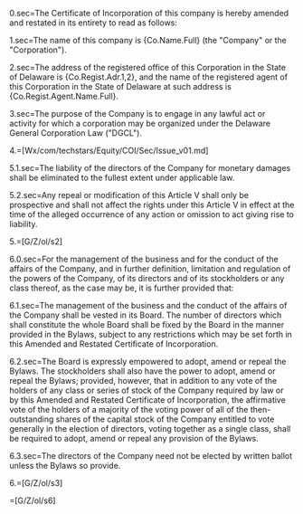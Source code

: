 0.sec=The Certificate of Incorporation of this company is hereby amended and restated in its entirety to read as follows:

1.sec=The name of this company is {Co.Name.Full} (the "Company" or the "Corporation").

2.sec=The address of the registered office of this Corporation in the State of Delaware is {Co.Regist.Adr.1,2}, and the name of the registered agent of this Corporation in the State of Delaware at such address is {Co.Regist.Agent.Name.Full}.

3.sec=The purpose of the Company is to engage in any lawful act or activity for which a corporation may be organized under the Delaware General Corporation Law ("DGCL").

4.=[Wx/com/techstars/Equity/COI/Sec/Issue_v01.md]

5.1.sec=The liability of the directors of the Company for monetary damages shall be eliminated to the fullest extent under applicable law.

5.2.sec=Any repeal or modification of this Article V shall only be prospective and shall not affect the rights under this Article V in effect at the time of the alleged occurrence of any action or omission to act giving rise to liability.

5.=[G/Z/ol/s2]

6.0.sec=For the management of the business and for the conduct of the affairs of the Company, and in further definition, limitation and regulation of the powers of the Company, of its directors and of its stockholders or any class thereof, as the case may be, it is further provided that:

6.1.sec=The management of the business and the conduct of the affairs of the Company shall be vested in its Board.  The number of directors which shall constitute the whole Board shall be fixed by the Board in the manner provided in the Bylaws, subject to any restrictions which may be set forth in this Amended and Restated Certificate of Incorporation.

6.2.sec=The Board is expressly empowered to adopt, amend or repeal the Bylaws.  The stockholders shall also have the power to adopt, amend or repeal the Bylaws; provided, however, that in addition to any vote of the holders of any class or series of stock of the Company required by law or by this Amended and Restated Certificate of Incorporation, the affirmative vote of the holders of a majority of the voting power of all of the then-outstanding shares of the capital stock of the Company entitled to vote generally in the election of directors, voting together as a single class, shall be required to adopt, amend or repeal any provision of the Bylaws.

6.3.sec=The directors of the Company need not be elected by written ballot unless the Bylaws so provide.

6.=[G/Z/ol/s3]

=[G/Z/ol/s6]
